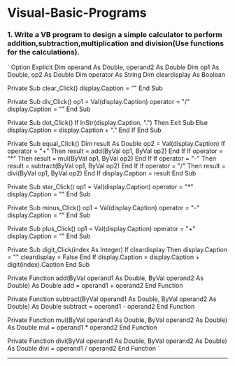 # Visual-Basic-Programs


### **1. Write a VB program to design a simple calculator to perform addition,subtraction,multiplication and division(Use functions for the calculations).**
`
Option Explicit
Dim operand As Double, operand2 As Double
Dim op1 As Double, op2 As Double
Dim operator As String
Dim cleardisplay As Boolean

Private Sub clear_Click()
    display.Caption = ""
End Sub

Private Sub div_Click()
    op1 = Val(display.Caption)
    operator = "/"
    display.Caption = ""
End Sub

Private Sub dot_Click()
    If InStr(display.Caption, ".") Then
        Exit Sub
    Else
        display.Caption = display.Caption + "."
    End If
End Sub

Private Sub equal_Click()
    Dim result As Double
    op2 = Val(display.Caption)
    If operator = "+" Then
        result = add(ByVal op1, ByVal op2)
    End If
    If operator = "*" Then
        result = mul(ByVal op1, ByVal op2)
    End If
    If operator = "-" Then
        result = subtract(ByVal op1, ByVal op2)
    End If
    If operator = "/" Then
        result = divi(ByVal op1, ByVal op2)
    End If
    display.Caption = result
End Sub

Private Sub star_Click()
    op1 = Val(display.Caption)
    operator = "*"
    display.Caption = ""
End Sub

Private Sub minus_Click()
    op1 = Val(display.Caption)
    operator = "-"
    display.Caption = ""
End Sub

Private Sub plus_Click()
    op1 = Val(display.Caption)
    operator = "+"
    display.Caption = ""
End Sub

Private Sub digit_Click(index As Integer)
    If cleardisplay Then
        display.Caption = ""
        cleardisplay = False
    End If
    display.Caption = display.Caption + digit(index).Caption
End Sub

Private Function add(ByVal operand1 As Double, ByVal operand2 As Double) As Double
    add = operand1 + operand2
End Function

Private Function subtract(ByVal operand1 As Double, ByVal operand2 As Double) As Double
    subtract = operand1 - operand2
End Function

Private Function mul(ByVal operand1 As Double, ByVal operand2 As Double) As Double
    mul = operand1 * operand2
End Function

Private Function divi(ByVal operand1 As Double, ByVal operand2 As Double) As Double
    divi = operand1 / operand2
End Function
`

---
